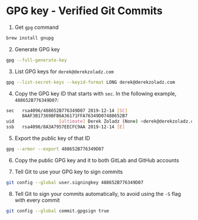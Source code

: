 GPG key - Verified Git Commits
==============================

1. Get `gpg` command
```bash
brew install gnupg
```

2. Generate GPG key
```bash
gpg --full-generate-key
```

3. List GPG keys for `derek@derekzoladz.com`
```bash
gpg --list-secret-keys --keyid-format LONG derek@derekzoladz.com
```

4. Copy the GPG key ID that starts with `sec`. In the following example,
   `488652B776349D07`:
```bash
sec   rsa4096/488652B776349D07 2019-12-14 [SC]
      8AAF3B17369BFB6A36171FFA76349D07488652B7
uid                 [ultimate] Derek Zoladz (None) <derek@derekzoladz.com>
ssb   rsa4096/8A3A7957EECFC9AA 2019-12-14 [E]
```

5. Export the public key of that ID
```bash
gpg --armor --export 488652B776349D07
```

6. Copy the public GPG key and it to both GitLab and GitHub accounts

7. Tell Git to use your GPG key to sign commits
```bash
git config --global user.signingkey 488652B776349D07
 ```

8. Tell Git to sign your commits automatically, to avoid using the `-S` flag with every
commit
```bash
git config --global commit.gpgsign true
```
